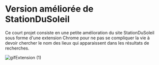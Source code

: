 # Version améliorée de StationDuSoleil

Ce court projet consiste en une petite amélioration du site StationDuSoleil sous forme d'une extension Chrome pour ne pas se compliquer la vie à devoir chercher le nom des lieux qui apparaissent dans les résultats de recherches.



![gifExtension (1)](https://user-images.githubusercontent.com/35725423/224506516-69fd0c21-8f63-4de0-bff9-86b3611b8830.gif)
